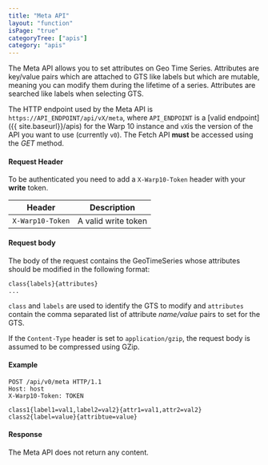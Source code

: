 ```yaml
---
title: "Meta API"
layout: "function"
isPage: "true"
categoryTree: ["apis"]
category: "apis"
---
```



The Meta API allows you to set attributes on Geo Time Series. Attributes are key/value pairs which are attached to GTS like labels but which are mutable, meaning you can modify them during the lifetime of a series. Attributes are searched like labels when selecting GTS.

The HTTP endpoint used by the Meta API is `https://API_ENDPOINT/api/vX/meta`, where `API_ENDPOINT` is a
[valid  endpoint]({{ site.baseurl}}/apis) for the Warp 10 instance and `vX`is the version of the API you want to use (currently `v0`).
The Fetch API **must** be accessed using the *GET* method.

#### Request Header ####


To be authenticated you need to add a `X-Warp10-Token` header with your **write** token.

<div class="panel panel-default">
<div class="panel-body">
  <table class="table">
    <thead>
      <tr>
        <th>Header</th>
        <th>Description</th>
      </tr>
    </thead>
    <tbody>
      <tr>
        <td><code>X-Warp10-Token</code></td>
        <td>A valid write token</td>
      </tr>
    </tbody>
  </table>
</div>
</div>  

#### Request body ####

The body of the request contains the GeoTimeSeries whose attributes should be modified in the following format:

```
class{labels}{attributes}
...
```

`class` and `labels` are used to identify the GTS to modify and `attributes` contain the comma separated list of attribute *name/value* pairs to set for the GTS.

If the `Content-Type` header is set to `application/gzip`, the request body is assumed to be compressed using GZip.

#### Example ####

    POST /api/v0/meta HTTP/1.1
    Host: host
    X-Warp10-Token: TOKEN

    class1{label1=val1,label2=val2}{attr1=val1,attr2=val2}
    class2{label=value}{attribtue=value}

#### Response ####

The Meta API does not return any content.
